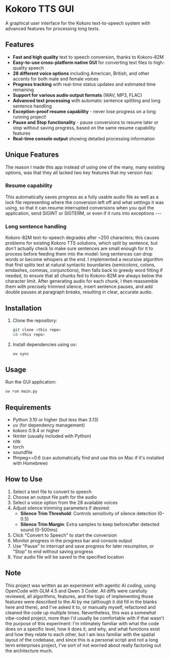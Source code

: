 # Kokoro TTS GUI

A graphical user interface for the Kokoro text-to-speech system with advanced features for processing long texts.

## Features

- **Fast and high quality** text to speech conversion, thanks to Kokoro-82M
- **Easy-to-use cross-platform native GUI** for converting text files to high-quality speech
- **28 different voice options** including American, British, and other accents for both male and female voices
- **Progress tracking** with real-time status updates and estimated time remaining
- **Support for various audio output formats** (WAV, MP3, FLAC)
- **Advanced text processing** with automatic sentence splitting and long sentence handling
- **Exception-proof resume capability** - never lose progress on a long running project!
- **Pause and Stop functionality** - pause conversions to resume later or stop without saving progress, based on the same resume capability features
- **Real-time console output** showing detailed processing information

## Unique Features

The reason I made this app instead of using one of the many, many existing options, was that they all lacked two key features that my version has:

### Resume capability
This automatically saves progress as a fully usable audio file as well as a lock file representing where the conversion left off and what settings it was using, so that it can resume interrupted conversions when you quit the application, send SIGINT or SIGTERM, or even if it runs into exceptions ---

### Long sentence handling
Kokoro-82M text-to-speech degrades after ~250 characters; this causes problems for existing Kokoro TTS solutions, which split by sentence, but don't actually check to make sure sentences are small enough for it to process before feeding them into the model: long sentences can drop words or become whispers at the end. I implemented a recursive algorithm that first splits text at natural syntactic boundaries (semicolons, colons, emdashes, commas, conjunctions), then falls back to greedy word fitting if needed, to ensure that all chunks fed to Kokoro-82M are always below the character limit. After generating audio for each chunk, I then reassemble them with precisely trimmed silence, insert sentence pauses, and add double pauses at paragraph breaks, resulting in clear, accurate audio.

## Installation

1. Clone the repository:
   ```bash
   git clone <this repo>
   cd <this repo>
   ```

2. Install dependencies using uv:
   ```bash
   uv sync
   ```

## Usage

Run the GUI application:
```bash
uv run main.py
```

## Requirements

- Python 3.10 or higher (but less than 3.13)
- uv (for dependency management)
- kokoro 0.9.4 or higher
- tkinter (usually included with Python)
- nltk
- torch
- soundfile
- ffmpeg<=0.6 (can automatically find and use this on Mac if it's installed with Homebrew)

## How to Use

1. Select a text file to convert to speech
2. Choose an output file path for the audio
3. Select a voice option from the 28 available voices
4. Adjust silence trimming parameters if desired:
   - **Silence Trim Threshold**: Controls sensitivity of silence detection (0-0.5)
   - **Silence Trim Margin**: Extra samples to keep before/after detected sound (0-500ms)
5. Click "Convert to Speech" to start the conversion
6. Monitor progress in the progress bar and console output
7. Use "Pause" to interrupt and save progress for later resumption, or "Stop" to end without saving progress
8. Your audio file will be saved to the specified location

## Note

This project was written as an experiment with agentic AI coding, using OpenCode with GLM 4.5 and Qwen 3 Coder. All diffs were carefully reviewed, all algorithms, features, and the logic of implementing those features were described to the AI by me (although it did fill in the blanks here and there), and I've asked it to, or manually myself, refactored and cleaned the code up multiple times. Nevertheless, this was a somewhat vibe-coded project, more than I'd usually be comfortable with if that wasn't the purpose of this experiment: I'm intimately familiar with what the code does on a specific level, how it does it, and why, and what functions exist and how they relate to each other, but I am less familiar with the spatial layout of the codebase, and since this is a personal script and not a long term enterprises project, I've sort of not worried about really factoring out the architecture much.
